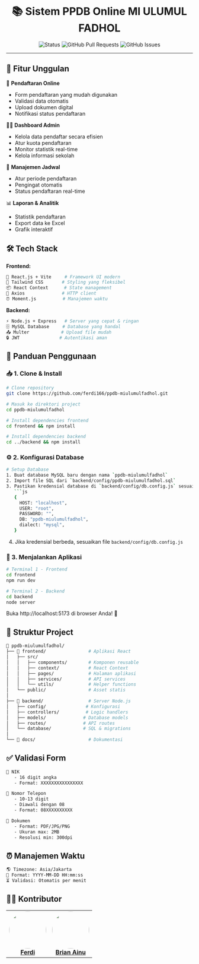 <div align="center">

# 📚 Sistem PPDB Online MI ULUMUL FADHOL

![Status](https://img.shields.io/badge/status-active-success.svg)
![GitHub Pull Requests](https://img.shields.io/github/issues-pr/ferdi166/ppdb-miulumulfadhol)
![GitHub Issues](https://img.shields.io/github/issues/ferdi166/ppdb-miulumulfadhol)

</div>

---

## 🌟 Fitur Unggulan

🔐 **Pendaftaran Online**
- Form pendaftaran yang mudah digunakan
- Validasi data otomatis
- Upload dokumen digital
- Notifikasi status pendaftaran

👨‍💼 **Dashboard Admin**
- Kelola data pendaftar secara efisien
- Atur kuota pendaftaran
- Monitor statistik real-time
- Kelola informasi sekolah

📅 **Manajemen Jadwal**
- Atur periode pendaftaran
- Pengingat otomatis
- Status pendaftaran real-time

📊 **Laporan & Analitik**
- Statistik pendaftaran
- Export data ke Excel
- Grafik interaktif

## 🛠️ Tech Stack

**Frontend:**
```bash
📱 React.js + Vite     # Framework UI modern
🎨 Tailwind CSS       # Styling yang fleksibel
📦 React Context      # State management
🔄 Axios              # HTTP client
⏰ Moment.js          # Manajemen waktu
```

**Backend:**
```bash
⚡ Node.js + Express   # Server yang cepat & ringan
🗄️ MySQL Database     # Database yang handal
📤 Multer            # Upload file mudah
🔒 JWT               # Autentikasi aman
```

## 🚀 Panduan Penggunaan

### 📥 1. Clone & Install

```bash
# Clone repository
git clone https://github.com/ferdi166/ppdb-miulumulfadhol.git

# Masuk ke direktori project
cd ppdb-miulumulfadhol

# Install dependencies frontend
cd frontend && npm install

# Install dependencies backend
cd ../backend && npm install
```

### ⚙️ 2. Konfigurasi Database

```bash
# Setup Database
1. Buat database MySQL baru dengan nama `ppdb-miulumulfadhol`
2. Import file SQL dari `backend/config/ppdb-miulumulfadhol.sql`
3. Pastikan kredensial database di `backend/config/db.config.js` sesuai:
   ```js
   {
     HOST: "localhost",
     USER: "root",
     PASSWORD: "",
     DB: "ppdb-miulumulfadhol",
     dialect: "mysql",
   }
   ```
4. Jika kredensial berbeda, sesuaikan file `backend/config/db.config.js`

### 🎯 3. Menjalankan Aplikasi

```bash
# Terminal 1 - Frontend
cd frontend
npm run dev

# Terminal 2 - Backend
cd backend
node server
```

Buka http://localhost:5173 di browser Anda! 🎉

## 📂 Struktur Project

```bash
📁 ppdb-miulumulfadhol/
├── 📓 frontend/                # Aplikasi React
│   ├── src/
│   │   ├── components/        # Komponen reusable
│   │   ├── context/           # React Context
│   │   ├── pages/             # Halaman aplikasi
│   │   ├── services/          # API services
│   │   └── utils/             # Helper functions
│   └── public/                # Asset statis
│
├── 📒 backend/                 # Server Node.js
│   ├── config/               # Konfigurasi
│   ├── controllers/          # Logic handlers
│   ├── models/              # Database models
│   ├── routes/              # API routes
│   └── database/            # SQL & migrations
│
└── 📙 docs/                    # Dokumentasi
```

## ✅ Validasi Form

```bash
🔢 NIK
   - 16 digit angka
   - Format: XXXXXXXXXXXXXXXX

📱 Nomor Telepon
   - 10-13 digit
   - Diawali dengan 08
   - Format: 08XXXXXXXXXX

📄 Dokumen
   - Format: PDF/JPG/PNG
   - Ukuran max: 2MB
   - Resolusi min: 300dpi
```

## ⏰ Manajemen Waktu

```bash
🌎 Timezone: Asia/Jakarta
📅 Format: YYYY-MM-DD HH:mm:ss
⏳ Validasi: Otomatis per menit
```

## 👨‍💻 Kontributor

<table align="center">
  <tr>
    <td align="center">
      <a href="https://github.com/ferdi166">
        <img src="https://avatars.githubusercontent.com/ferdi166" width="100px" style="border-radius:50%"/><br />
        <b>Ferdi</b>
      </a>
    </td>
    <td align="center">
      <a href="https://github.com/BrianAinu">
        <img src="https://avatars.githubusercontent.com/BrianAinu" width="100px" style="border-radius:50%"/><br />
        <b>Brian Ainu</b>
      </a>
    </td>
  </tr>
</table>
